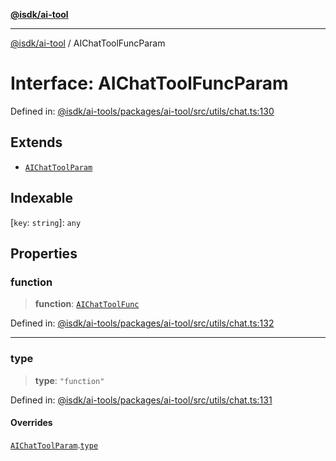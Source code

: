 [**@isdk/ai-tool**](../README.md)

***

[@isdk/ai-tool](../globals.md) / AIChatToolFuncParam

# Interface: AIChatToolFuncParam

Defined in: [@isdk/ai-tools/packages/ai-tool/src/utils/chat.ts:130](https://github.com/isdk/ai-tool.js/blob/4ebf370aaec9c78535cb40ffc19656d7bddcb145/src/utils/chat.ts#L130)

## Extends

- [`AIChatToolParam`](AIChatToolParam.md)

## Indexable

\[`key`: `string`\]: `any`

## Properties

### function

> **function**: [`AIChatToolFunc`](AIChatToolFunc.md)

Defined in: [@isdk/ai-tools/packages/ai-tool/src/utils/chat.ts:132](https://github.com/isdk/ai-tool.js/blob/4ebf370aaec9c78535cb40ffc19656d7bddcb145/src/utils/chat.ts#L132)

***

### type

> **type**: `"function"`

Defined in: [@isdk/ai-tools/packages/ai-tool/src/utils/chat.ts:131](https://github.com/isdk/ai-tool.js/blob/4ebf370aaec9c78535cb40ffc19656d7bddcb145/src/utils/chat.ts#L131)

#### Overrides

[`AIChatToolParam`](AIChatToolParam.md).[`type`](AIChatToolParam.md#type)
